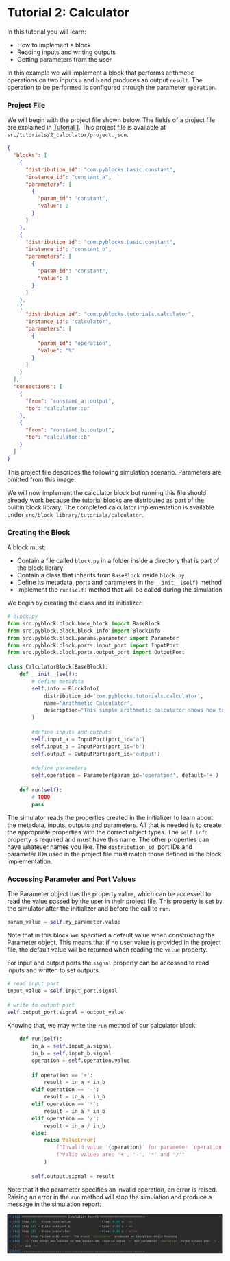 # Tutorial 2: Calculator

In this tutorial you will learn:
- How to implement a block
- Reading inputs and writing outputs
- Getting parameters from the user

In this example we will implement a block that performs arithmetic operations on two inputs `a` and `b` and 
produces an output `result`. The operation to be performed is configured through the parameter `operation`.

### Project File

We will begin with the project file shown below. The fields of a project file are explained in
[Tutorial 1](tutorial_1_string_transform.md). This project file is available at `src/tutorials/2_calculator/project.json`.

```json
{
  "blocks": [
    {
      "distribution_id": "com.pyblocks.basic.constant",
      "instance_id": "constant_a",
      "parameters": [
        {
          "param_id": "constant",
          "value": 2
        }
      ]
    },
    {
      "distribution_id": "com.pyblocks.basic.constant",
      "instance_id": "constant_b",
      "parameters": [
        {
          "param_id": "constant",
          "value": 3
        }
      ]
    },
    {
      "distribution_id": "com.pyblocks.tutorials.calculator",
      "instance_id": "calculator",
      "parameters": [
        {
          "param_id": "operation",
          "value": "%"
        }
      ]
    }
  ],
  "connections": [
    {
      "from": "constant_a::output",
      "to": "calculator::a"
    },
    {
      "from": "constant_b::output",
      "to": "calculator::b"
    }
  ]
}
```

This project file describes the following simulation scenario. Parameters are omitted from this image.

We will now implement the calculator block but running this file should already work because the
tutorial blocks are distributed as part of the builtin block library. The completed calculator
implementation is available under `src/block_library/tutorials/calculator`.

### Creating the Block

A block must:
 - Contain a file called `block.py` in a folder inside a directory that is part of the block library
 - Contain a class that inherits from `BaseBlock` inside `block.py`
 - Define its metadata, ports and parameters in the `__init__(self)` method
 - Implement the `run(self)` method that will be called during the simulation

We begin by creating the class and its initializer:

```python
# block.py
from src.pyblock.block.base_block import BaseBlock
from src.pyblock.block.block_info import BlockInfo
from src.pyblock.block.params.parameter import Parameter
from src.pyblock.block.ports.input_port import InputPort
from src.pyblock.block.ports.output_port import OutputPort

class CalculatorBlock(BaseBlock):
    def __init__(self):
        # define metadata
        self.info = BlockInfo(
            distribution_id='com.pyblocks.tutorials.calculator',
            name='Arithmetic Calculator',
            description="This simple arithmetic calculator shows how to implement a custom block"
        )

        #define inputs and outputs
        self.input_a = InputPort(port_id='a')
        self.input_b = InputPort(port_id='b')
        self.output = OutputPort(port_id='output')
        
        #define parameters
        self.operation = Parameter(param_id='operation', default='+')

    def run(self):
        # TODO
        pass
```

The simulator reads the properties created in the initializer to learn about the metadata, inputs, outputs 
and parameters. All that is needed is to create the appropriate properties with the correct object types. 
The `self.info` property is required and must have this name. The other properties can have whatever names 
you like. The `distribution_id`, port IDs and parameter IDs used in the project file must match those defined
in the block implementation.

### Accessing Parameter and Port Values

The Parameter object has the property `value`, which can be accessed to read the value passed by the user in 
their project file. This property is set by the simulator after the initializer and before the call to `run`.

```python
param_value = self.my_parameter.value
```

Note that in this block we specified a default value when constructing the Parameter object. This means that if
no user value is provided in the project file, the default value will be returned when reading the `value` property.

For input and output ports the `signal` property can be accessed to read inputs and written to set outputs.

```python
# read input port
input_value = self.input_port.signal

# write to output port
self.output_port.signal = output_value
```

Knowing that, we may write the `run` method of our calculator block:

```python
    def run(self):
        in_a = self.input_a.signal
        in_b = self.input_b.signal
        operation = self.operation.value

        if operation == '+':
            result = in_a + in_b
        elif operation == '-':
            result = in_a - in_b
        elif operation == '*':
            result = in_a * in_b
        elif operation == '/':
            result = in_a / in_b
        else:
            raise ValueError(
                f"Invalid value '{operation}' for parameter 'operation'."
                f"Valid values are: '+', '-', '*' and '/'"
            )

        self.output.signal = result
```

Note that if the parameter specifies an invalid operation, an error is raised. Raising an error
in the `run` method will stop the simulation and produce a message in the simulation report:

![Error message when operation is set to "%"](2_calculator_ValueError.png)

